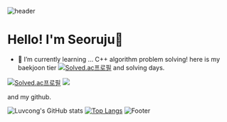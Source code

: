 ![header](https://capsule-render.vercel.app/api?type=waving&height=100&color=E3F9FF&section=header)
# Hello! I'm Seoruju💫
- 🌱 I’m currently learning ... C++ algorithm problem solving! here is my baekjoon tier [![Solved.ac프로필](http://mazassumnida.wtf/api/mini/generate_badge?boj=yukituki0)](https://solved.ac/yukituki0) and solving days.
  
[![Solved.ac프로필](http://mazassumnida.wtf/api/v2/generate_badge?boj=yukituki0)](https://solved.ac/yukituki0)
<img src="http://mazandi.herokuapp.com/api?handle=yukituki0&theme=warm"/>

and my github.

![Luvcong's GitHub stats](https://github-readme-stats.vercel.app/api?username=Luvcong&count_private=true)
[![Top Langs](https://github-readme-stats.vercel.app/api/top-langs/?username=yukituki0)](https://github.com/yukituki0/github-readme-stats)
![Footer](https://capsule-render.vercel.app/api?type=waving&height=100&color=E3F9FF&text=SeolPlace&section=footer&reversal=false&fontColor=FFFFFF&fontSize=50&fontAlign=85&fontAlignY=81)

<!--
- 🔭 I’m currently working on ...
- 🌱 I’m currently learning ...
- 👯 I’m looking to collaborate on ...
- 🤔 I’m looking for help with ...
- 💬 Ask me about ...
- 📫 How to reach me: ...
- 😄 Pronouns: ...
- ⚡ Fun fact: ...
-->
